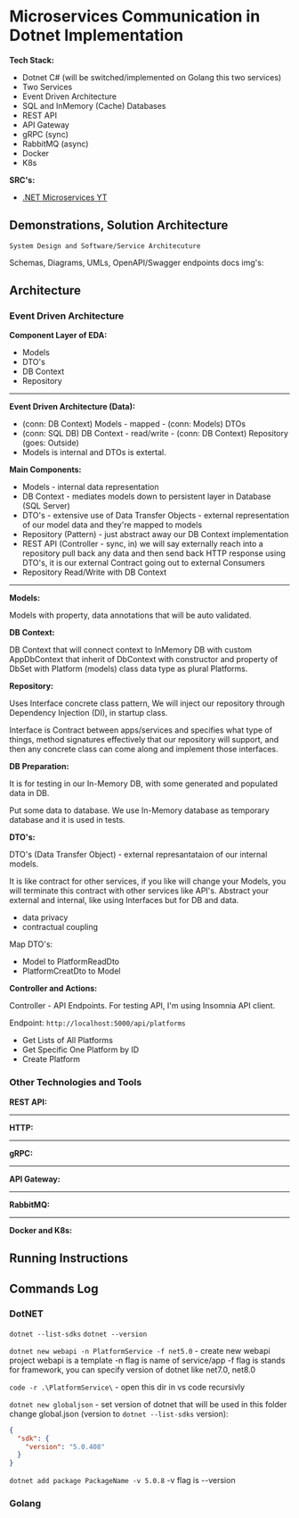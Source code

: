# Microservices Communication in Dotnet Implementation

**Tech Stack:**

- Dotnet C# (will be switched/implemented on Golang this two services)
- Two Services
- Event Driven Architecture
- SQL and InMemory (Cache) Databases
- REST API
- API Gateway
- gRPC (sync)
- RabbitMQ (async)
- Docker
- K8s

**SRC's:**

- [.NET Microservices YT](https://youtu.be/DgVjEo3OGBI?si=SRhBSwyhBf85bbRg)

## Demonstrations, Solution Architecture

`System Design and Software/Service Architecuture`

Schemas, Diagrams, UMLs, OpenAPI/Swagger endpoints docs img's:

## Architecture

### Event Driven Architecture

**Component Layer of EDA:**

- Models
- DTO's
- DB Context
- Repository

---

**Event Driven Architecture (Data):**

- (conn: DB Context) Models - mapped - (conn: Models) DTOs
- (conn: SQL DB) DB Context - read/write - (conn: DB Context) Repository (goes: Outside)
- Models is internal and DTOs is extertal.

**Main Components:**

- Models - internal data representation
- DB Context - mediates models down to persistent layer in Database (SQL Server)
- DTO's - extensive use of Data Transfer Objects - external representation of our model data and they're mapped to models
- Repository (Pattern) - just abstract away our DB Context implementation
- REST API (Controller - sync, in) we will say externally reach into a repository pull back any data and then send back HTTP response using DTO's, it is our external Contract going out to external Consumers
- Repository Read/Write with DB Context

---

**Models:**

Models with property, data annotations that will be auto validated.

**DB Context:**

DB Context that will connect context to InMemory DB with custom AppDbContext that inherit of DbContext with constructor and property of DbSet with Platform (models) class data type as plural Platforms.

**Repository:**

Uses Interface concrete class pattern,
We will inject our repository through Dependency Injection (DI), in startup class.

Interface is Contract between apps/services and specifies what type of things,
method signatures effectively that our repository will support,
and then any concrete class can come along and implement those interfaces.

**DB Preparation:**

It is for testing in our In-Memory DB, with some generated and populated data in DB.

Put some data to database.
We use In-Memory database as temporary database and it is used in tests.

**DTO's:**

DTO's (Data Transfer Object) - external represantataion of our internal models.

It is like contract for other services,
if you like will change your Models,
you will terminate this contract with other services like API's.
Abstract your external and internal, like using Interfaces but for DB and data.

- data privacy
- contractual coupling

Map DTO's:

- Model to PlatformReadDto
- PlatformCreatDto to Model

**Controller and Actions:**

Controller - API Endpoints.
For testing API, I'm using Insomnia API client.

Endpoint: `http://localhost:5000/api/platforms`

- Get Lists of All Platforms
- Get Specific One Platform by ID
- Create Platform

### Other Technologies and Tools

**REST API:**

---

**HTTP:**

---

**gRPC:**

---

**API Gateway:**

---

**RabbitMQ:**

---

**Docker and K8s:**

## Running Instructions

## Commands Log

### DotNET

`dotnet --list-sdks`
`dotnet --version`

`dotnet new webapi -n PlatformService -f net5.0` - create new webapi project
webapi is a template
-n flag is name of service/app
-f flag is stands for framework, you can specify version of dotnet like net7.0, net8.0

`code -r .\PlatformService\` - open this dir in vs code recursivly

`dotnet new globaljson` - set version of dotnet that will be used in this folder
change global.json (version to `dotnet --list-sdks` version):

```json
{
  "sdk": {
    "version": "5.0.408"
  }
}
```

`dotnet add package PackageName -v 5.0.8`
-v flag is --version

### Golang
